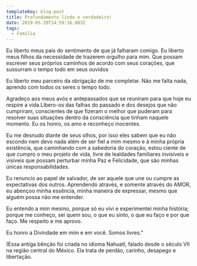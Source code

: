 ```yaml
---
templateKey: blog-post
title: Profundamento lindo e verdadeiro!
date: 2019-05-20T14:59:16.803Z
tags:
  - Família
---
```

Eu liberto meus pais do sentimento de que já falharam comigo. Eu liberto meus filhos da necessidade de trazerem orgulho para mim. Que possam escrever seus próprios caminhos de acordo com seus corações, que sussurram o tempo todo em seus ouvidos⠀

Eu liberto meu parceiro da obrigação de me completar. Não me falta nada, aprendo com todos os seres o tempo todo.

Agradeço aos meus avós e antepassados que se reuniram para que hoje eu respire a vida.Libero-os das falhas do passado e dos desejos que não cumpriram, conscientes de que fizeram o melhor que puderam para resolver suas situações dentro da consciência que tinham naquele momento. Eu os honro, os amo e reconheço inocentes.

Eu me desnudo diante de seus olhos, por isso eles sabem que eu não escondo nem devo nada além de ser fiel a mim mesmo e à minha própria existência, que caminhando com a sabedoria do coração, estou ciente de que cumpro o meu projeto de vida, livre de lealdades familiares invisíveis e visíveis que possam perturbar minha Paz e Felicidade, que são minhas únicas responsabilidades.⠀

Eu renuncio ao papel de salvador, de ser aquele que une ou cumpre as expectativas dos outros. Aprendendo através, e somente através do AMOR, eu abençoo minha essência, minha maneira de expressar, mesmo que alguém possa não me entender.

Eu entendo a mim mesmo, porque só eu vivi e experimentei minha história; porque me conheço, sei quem sou, o que eu sinto, o que eu faço e por que faço. Me respeito e me aprovo.

Eu honro a Divindade em mim e em você. Somos livres."

(Essa antiga bênção foi criada no idioma Nahuatl, falado desde o século VII na região central do México. Ela trata de perdão, carinho, desapego e libertação.
